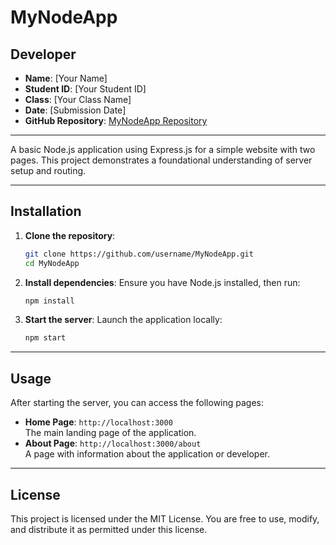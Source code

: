 # MyNodeApp

## Developer

- **Name**: [Your Name]  
- **Student ID**: [Your Student ID]  
- **Class**: [Your Class Name]  
- **Date**: [Submission Date]  
- **GitHub Repository**: [MyNodeApp Repository](https://github.com/username/MyNodeApp)  

---

A basic Node.js application using Express.js for a simple website with two pages. This project demonstrates a foundational understanding of server setup and routing.

---

## Installation

1. **Clone the repository**:
   ```bash
   git clone https://github.com/username/MyNodeApp.git
   cd MyNodeApp
   ```

2. **Install dependencies**:
   Ensure you have Node.js installed, then run:
   ```bash
   npm install
   ```

3. **Start the server**:
   Launch the application locally:
   ```bash
   npm start
   ```

---

## Usage

After starting the server, you can access the following pages:

- **Home Page**: `http://localhost:3000`  
  The main landing page of the application.
- **About Page**: `http://localhost:3000/about`  
  A page with information about the application or developer.

---

## License

This project is licensed under the MIT License. You are free to use, modify, and distribute it as permitted under this license.